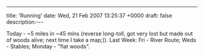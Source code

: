 ---
title: 'Running'
date: Wed, 21 Feb 2007 13:25:37 +0000
draft: false
description:---

Today - ~5 miles in ~45 mins (reverse long-toll, got very lost but made out of woods alive; next time I take a map;)). Last Week: Fri - River Route; Weds - Stables; Monday - "flat woods".